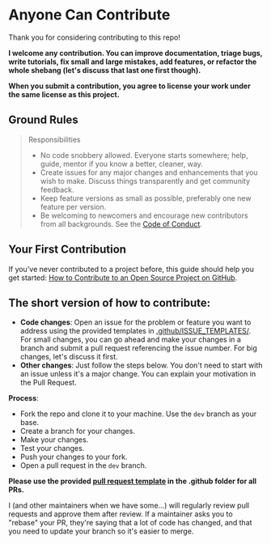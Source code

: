 # Anyone Can Contribute

Thank you for considering contributing to this repo!

**I welcome any contribution. You can improve documentation, triage bugs, write tutorials, fix small and large mistakes, add features, or refactor the whole shebang (let's discuss that last one first though).**

**When you submit a contribution, you agree to license your work under the same license as this project.**

## Ground Rules

> Responsibilities
>
> * No code snobbery allowed. Everyone starts somewhere; help, guide, mentor if you know a better, cleaner, way.
> * Create issues for any major changes and enhancements that you wish to make. Discuss things transparently and get community feedback.
> * Keep feature versions as small as possible, preferably one new feature per version.
> * Be welcoming to newcomers and encourage new contributors from all backgrounds. See the [Code of Conduct](CODE_OF_CONDUCT.md).

## Your First Contribution

If you've never contributed to a project before, this guide should help you get started: [How to Contribute to an Open Source Project on GitHub](https://egghead.io/series/how-to-contribute-to-an-open-source-project-on-github).

## The short version of how to contribute:

* **Code changes**: Open an issue for the problem or feature you want to address using the provided templates in [.github/ISSUE_TEMPLATES/](/.github/ISSUE_TEMPLATES/). For small changes, you can go ahead and make your changes in a branch and submit a pull request referencing the issue number. For big changes, let's discuss it first.
* **Other changes**: Just follow the steps below. You don't need to start with an issue unless it's a major change. You can explain your motivation in the Pull Request.

**Process**:

* Fork the repo and clone it to your machine. Use the `dev` branch as your base.
* Create a branch for your changes.
* Make your changes.
* Test your changes.
* Push your changes to your fork.
* Open a pull request in the `dev` branch.

**Please use the provided [pull request template](/.github/PULL_REQUEST_TEMPLATE.md) in the .github folder for all PRs.**

I (and other maintainers when we have some...) will regularly review pull requests and approve them after review. If a maintainer asks you to "rebase" your PR, they're saying that a lot of code has changed, and that you need to update your branch so it's easier to merge.
